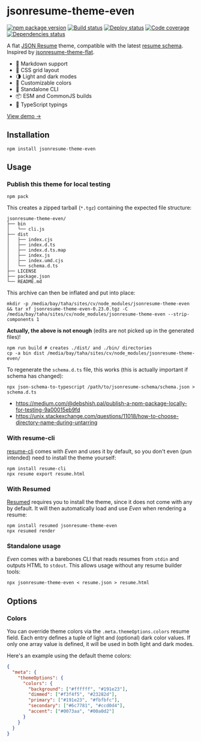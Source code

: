 # jsonresume-theme-even

[![npm package version](https://img.shields.io/npm/v/jsonresume-theme-even.svg)](https://www.npmjs.com/package/jsonresume-theme-even)
[![Build status](https://img.shields.io/github/actions/workflow/status/rbardini/jsonresume-theme-even/main.yml)](https://github.com/rbardini/jsonresume-theme-even/actions)
[![Deploy status](https://img.shields.io/netlify/7c0cb4f0-e270-4085-8f75-a8850cf45b2a?label=deploy)](https://app.netlify.com/sites/jsonresume-theme-even/deploys)
[![Code coverage](https://img.shields.io/codecov/c/github/rbardini/jsonresume-theme-even.svg)](https://codecov.io/gh/rbardini/jsonresume-theme-even)
[![Dependencies status](https://img.shields.io/librariesio/release/npm/jsonresume-theme-even)](https://libraries.io/npm/jsonresume-theme-even)

A flat [JSON Resume](https://jsonresume.org/) theme, compatible with the latest [resume schema](https://github.com/jsonresume/resume-schema).
Inspired by [jsonresume-theme-flat](https://github.com/erming/jsonresume-theme-flat).

- 💄 Markdown support
- 📐 CSS grid layout
- 🌗 Light and dark modes
- 🎨 Customizable colors
- 🧩 Standalone CLI
- 📦 ESM and CommonJS builds
- 🤖 TypeScript typings

[View demo →](https://jsonresume-theme-even.rbrd.in)

## Installation

```console
npm install jsonresume-theme-even
```

## Usage

### Publish this theme for local testing

```
npm pack
```

This creates a zipped tarball (`*.tgz`) containing the expected file structure:

```
jsonresume-theme-even/
├── bin
│   └── cli.js
├── dist
│   ├── index.cjs
│   ├── index.d.ts
│   ├── index.d.ts.map
│   ├── index.js
│   ├── index.umd.cjs
│   └── schema.d.ts
├── LICENSE
├── package.json
└── README.md
```

This archive can then be inflated and put into place:

```
mkdir -p /media/bay/taha/sites/cv/node_modules/jsonresume-theme-even && tar xf jsonresume-theme-even-0.23.0.tgz -C /media/bay/taha/sites/cv/node_modules/jsonresume-theme-even --strip-components 1
```

**Actually, the above is not enough** (edits are not picked up in the generated files)!

```
npm run build # creates ./dist/ and ./bin/ directories
cp -a bin dist /media/bay/taha/sites/cv/node_modules/jsonresume-theme-even/
```

To regenerate the `schema.d.ts` file, this works (this is actually important if schema has changed):
```
npx json-schema-to-typescript /path/to/jsonresume-schema/schema.json > schema.d.ts
```

+ https://medium.com/@debshish.pal/publish-a-npm-package-locally-for-testing-9a00015eb9fd
+ https://unix.stackexchange.com/questions/11018/how-to-choose-directory-name-during-untarring


### With resume-cli

[resume-cli](https://github.com/jsonresume/resume-cli) comes with _Even_ and uses it by default, so you don't even (pun intended) need to install the theme yourself:

```console
npm install resume-cli
npx resume export resume.html
```

### With Resumed

[Resumed](https://github.com/rbardini/resumed) requires you to install the theme, since it does not come with any by default. It will then automatically load and use _Even_ when rendering a resume:

```console
npm install resumed jsonresume-theme-even
npx resumed render
```

### Standalone usage

_Even_ comes with a barebones CLI that reads resumes from `stdin` and outputs HTML to `stdout`. This allows usage without any resume builder tools:

```console
npx jsonresume-theme-even < resume.json > resume.html
```

## Options

### Colors

You can override theme colors via the `.meta.themeOptions.colors` resume field. Each entry defines a tuple of light and (optional) dark color values. If only one array value is defined, it will be used in both light and dark modes.

Here's an example using the default theme colors:

```json
{
  "meta": {
    "themeOptions": {
      "colors": {
        "background": ["#ffffff", "#191e23"],
        "dimmed": ["#f3f4f5", "#23282d"],
        "primary": ["#191e23", "#fbfbfc"],
        "secondary": ["#6c7781", "#ccd0d4"],
        "accent": ["#0073aa", "#00a0d2"]
      }
    }
  }
}
```
